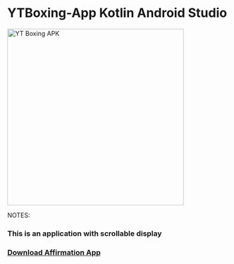 # YTBoxing-App Kotlin Android Studio

<p><img align="center" alt="YT Boxing APK" width="400" src=""<p/>
  <p>
NOTES:
<h3>This is an application with scrollable display <h3/>
<a href="">Download Affirmation App</a> <p/>
